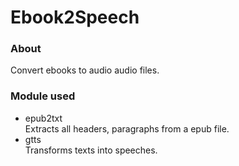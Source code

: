 # Ebook2Speech
### About
Convert ebooks to audio audio files.
### Module used
* epub2txt   
Extracts all headers, paragraphs from a epub file.
* gtts   
Transforms texts into speeches.
